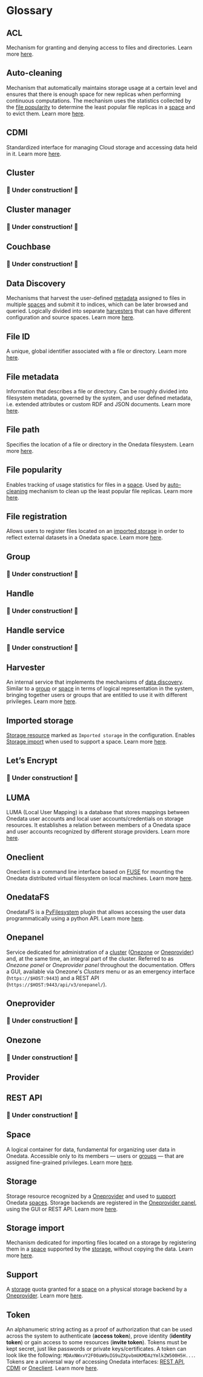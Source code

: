# Glossary

<!-- short description of each concept with links to proper sections -->

<!-- TODO: VFS-7218 fill missing entries -->

## ACL

Mechanism for granting and denying access to files and directories.
Learn more [here][1].

## Auto-cleaning

Mechanism that automatically maintains storage usage at a certain
level and ensures that there is enough space for new replicas when performing continuous computations.
The mechanism uses the statistics collected by the
[file popularity][2] to determine
the least popular file replicas in a [space][3] and to evict them.
Learn more [here][4].

## CDMI

Standardized interface for managing Cloud storage and accessing data held in it.
Learn more [here][5].

## Cluster

### 🚧 Under construction! 🚧

## Cluster manager

### 🚧 Under construction! 🚧

## Couchbase

### 🚧 Under construction! 🚧

## Data Discovery

Mechanisms that harvest the user-defined [metadata][6] assigned to
files in multiple [spaces][3] and submit it to indices, which can be
later browsed and queried. Logically divided into separate [harvesters][7]
that can have different configuration and source spaces.
Learn more [here][8].

## File ID

A unique, global identifier associated with a file or directory.
Learn more [here][file-path-and-id].

## File metadata

Information that describes a file or directory. Can be roughly divided into
filesystem metadata, governed by the system, and user defined metadata, i.e.
extended attributes or custom RDF and JSON documents.
Learn more [here][10].

## File path

Specifies the location of a file or directory in the Onedata filesystem.
Learn more [here][file-path-and-id].

## File popularity

Enables tracking of usage statistics for files in a [space][3].
Used by [auto-cleaning][12] mechanism to clean up the least popular file replicas.
Learn more [here][13].

## File registration

Allows users to register files located on an [imported storage][14] in order to
reflect external datasets in a Onedata space.
Learn more [here][15].

## Group

### 🚧 Under construction! 🚧

## Handle

### 🚧 Under construction! 🚧

## Handle service

### 🚧 Under construction! 🚧

## Harvester

An internal service that implements the mechanisms of [data discovery][16].
Similar to a [group][17] or [space][3] in terms of logical representation
in the system, bringing together users or groups that are entitled to use it with
different privileges. Learn more [here][8].

## Imported storage

[Storage resource][18] marked as `Imported storage` in the configuration.
Enables [Storage import][19] when used to support a space.
Learn more [here][20].

## Let’s Encrypt

### 🚧 Under construction! 🚧

## LUMA

LUMA (Local User Mapping) is a database that stores mappings between Onedata user accounts and local user
accounts/credentials on storage resources. It establishes a relation between members of a Onedata space and user
accounts recognized by different storage providers.
Learn more [here][21].

## Oneclient

Oneclient is a command line interface based on [FUSE][22]
for mounting the Onedata distributed virtual filesystem on local machines.
Learn more [here][23].

## OnedataFS

OnedataFS is a [PyFilesystem][24] plugin that allows
accessing the user data programmatically using a python API.
Learn more [here][25].

## Onepanel

Service dedicated for administration of a [cluster][26] ([Onezone][27] or [Oneprovider][28]) and,
at the same time, an integral part of the cluster. Referred to as *Onezone panel* or *Oneprovider panel* throughout the documentation.
Offers a GUI, available via Onezone's *Clusters* menu or as an emergency interface (`https://$HOST:9443`)
and a REST API (`https://$HOST:9443/api/v3/onepanel/`).

## Oneprovider

### 🚧 Under construction! 🚧

<!-- TODO: VFS-7218 piece of software that is installed at a data provider site -->

## Onezone

### 🚧 Under construction! 🚧

## Provider

<!-- TODO: VFS-7218 an entity that handles physical data storage as seen by Onedata users -->

## REST API

### 🚧 Under construction! 🚧

## Space

A logical container for data, fundamental for organizing user data in Onedata.
Accessible only to its members — users or [groups][17] — that are assigned
fine-grained privileges. Learn more [here][29].

<!-- TODO VFS-7218 consider adding a chapter about users and linking it here -->

## Storage

Storage resource recognized by a [Oneprovider][28] and used to [support][30] Onedata [spaces][3].
Storage backends are registered in the [Oneprovider panel][31], using the GUI or REST API.
Learn more [here][32].

## Storage import

Mechanism dedicated for importing files located on a storage by registering them in a [space][3] supported by
the [storage][18], without copying the data.
Learn more [here][33].

## Support

A [storage][32] quota granted for
a [space][3] on a physical storage backend by a [Oneprovider][28].
Learn more [here][34].

## Token

An alphanumeric string acting as a proof of authorization that can be used
across the system to authenticate (**access token**), prove identity
(**identity token**) or gain access to some resources (**invite token**). Tokens
must be kept secret, just like passwords or private keys/certificates. A token
can look like the following: `MDAxNWxvY2F00aW9uIG9uZXpvbmUKMDAzYmlkZW500H5H...`.
Tokens are a universal way of accessing Onedata interfaces: [REST API][35],
[CDMI][36] or [Oneclient][37]. Learn more [here][38].

<!-- references -->

[1]: user-guide/data.md#access-control-lists

[2]: #file-popularity

[3]: #space

[4]: admin-guide/oneprovider/configuration/auto-cleaning.md

[5]: user-guide/cdmi.md

[6]: #file-metadata

[7]: #harvester

[8]: user-guide/data-discovery.md

[file-path-and-id]: user-guide/data.md#file-path-and-id

[10]: user-guide/metadata.md

[12]: #auto-cleaning

[13]: admin-guide/oneprovider/configuration/file-popularity.md

[14]: #imported-storage

[15]: user-guide/file-registration.md

[16]: #data-discovery

[17]: #group

[18]: #storage

[19]: #storage-import

[20]: admin-guide/oneprovider/configuration/storage-backends.md#imported-storage

[21]: admin-guide/oneprovider/configuration/luma.md

[22]: https://github.com/libfuse/libfuse

[23]: user-guide/oneclient.md

[24]: https://www.pyfilesystem.org/

[25]: user-guide/onedatafs.md

[26]: #cluster

[27]: #onezone

[28]: #oneprovider

[29]: user-guide/spaces.md

[30]: #support

[31]: #onepanel

[32]: admin-guide/oneprovider/configuration/storage-backends.md

[33]: admin-guide/oneprovider/configuration/storage-import.md

[34]: user-guide/spaces.md#space-support

[35]: #rest-api

[36]: #cdmi

[37]: #oneclient

[38]: user-guide/tokens.md
